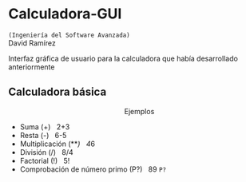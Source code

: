 # Calculadora-GUI
`(Ingeniería del Software Avanzada)`
<br>
David Ramírez

Interfaz gráfica de usuario para la calculadora que había desarrollado anteriormente



## Calculadora básica
&nbsp; &nbsp; &nbsp; &nbsp; &nbsp; &nbsp; &nbsp; &nbsp; &nbsp; &nbsp;&nbsp; &nbsp; &nbsp; &nbsp; &nbsp; &nbsp; &nbsp; &nbsp; &nbsp; &nbsp; &nbsp; &nbsp; &nbsp; &nbsp; &nbsp; &nbsp; &nbsp; &nbsp; &nbsp; &nbsp; Ejemplos

- Suma (+)                          &nbsp; 2+3
- Resta (-)                         &nbsp; 6-5
- Multiplicación (***)              &nbsp; 4*6
- División (/)                      &nbsp; 8/4
- Factorial (!)                     &nbsp; 5!
- Comprobación de número primo (P?) &nbsp; 89 `P?`